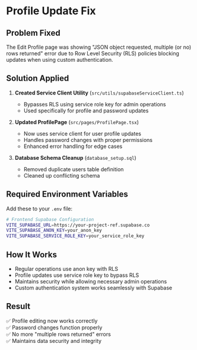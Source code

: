 # Profile Update Fix

## Problem Fixed
The Edit Profile page was showing "JSON object requested, multiple (or no) rows returned" error due to Row Level Security (RLS) policies blocking updates when using custom authentication.

## Solution Applied
1. **Created Service Client Utility** (`src/utils/supabaseServiceClient.ts`)
   - Bypasses RLS using service role key for admin operations
   - Used specifically for profile and password updates

2. **Updated ProfilePage** (`src/pages/ProfilePage.tsx`)
   - Now uses service client for user profile updates
   - Handles password changes with proper permissions
   - Enhanced error handling for edge cases

3. **Database Schema Cleanup** (`database_setup.sql`)
   - Removed duplicate users table definition
   - Cleaned up conflicting schema

## Required Environment Variables
Add these to your `.env` file:

```bash
# Frontend Supabase Configuration
VITE_SUPABASE_URL=https://your-project-ref.supabase.co
VITE_SUPABASE_ANON_KEY=your_anon_key
VITE_SUPABASE_SERVICE_ROLE_KEY=your_service_role_key
```

## How It Works
- Regular operations use anon key with RLS
- Profile updates use service role key to bypass RLS
- Maintains security while allowing necessary admin operations
- Custom authentication system works seamlessly with Supabase

## Result
✅ Profile editing now works correctly  
✅ Password changes function properly  
✅ No more "multiple rows returned" errors  
✅ Maintains data security and integrity  
